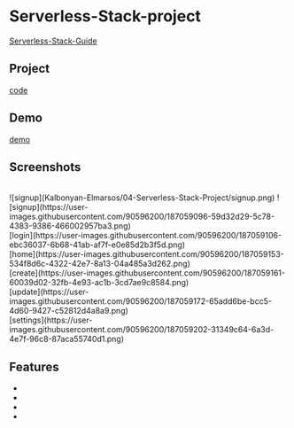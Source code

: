 # Serverless-Stack-project
[Serverless-Stack-Guide](https://serverless-stack.com/#guide)

## Project
[code](Serverless-project)

## Demo
[demo](https://dhqnhfdc27i5l.cloudfront.net/)
<br>
## Screenshots
<br>
![signup](Kalbonyan-Elmarsos/04-Serverless-Stack-Project/signup.png)
![signup](https://user-images.githubusercontent.com/90596200/187059096-59d32d29-5c78-4383-9386-466002957ba3.png)
<br>
[login](https://user-images.githubusercontent.com/90596200/187059106-ebc36037-6b68-41ab-af7f-e0e85d2b3f5d.png)
<br>
[home](https://user-images.githubusercontent.com/90596200/187059153-534f8d6c-4322-42e7-8a13-04a485a3d262.png)
<br>
[create](https://user-images.githubusercontent.com/90596200/187059161-60039d02-32fb-4e93-ac1b-3cd7ae9c8584.png)
<br>
[update](https://user-images.githubusercontent.com/90596200/187059172-65add6be-bcc5-4d60-9427-c52812d4a8a9.png)
<br>
[settings](https://user-images.githubusercontent.com/90596200/187059202-31349c64-6a3d-4e7f-96c8-87aca55740d1.png)






## Features

-
-
-
-
